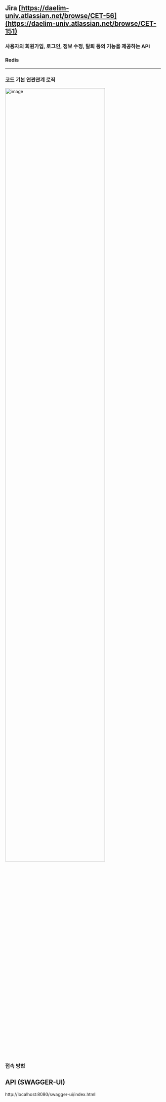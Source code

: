 ## Jira [https://daelim-univ.atlassian.net/browse/CET-56](https://daelim-univ.atlassian.net/browse/CET-151)
### 사용자의 회원가입, 로그인, 정보 수정, 탈퇴 등의 기능을 제공하는 API  
### Redis  
---
### 코드 기본 연관관계 로직
<img width="80%" alt="image" src="https://github.com/alscks6521/spring-database-login-api/assets/112923685/7faf02ce-4f12-4727-a2cd-e61fa199a09d">

### 접속 방법
## API (SWAGGER-UI)
http://localhost:8080/swagger-ui/index.html
